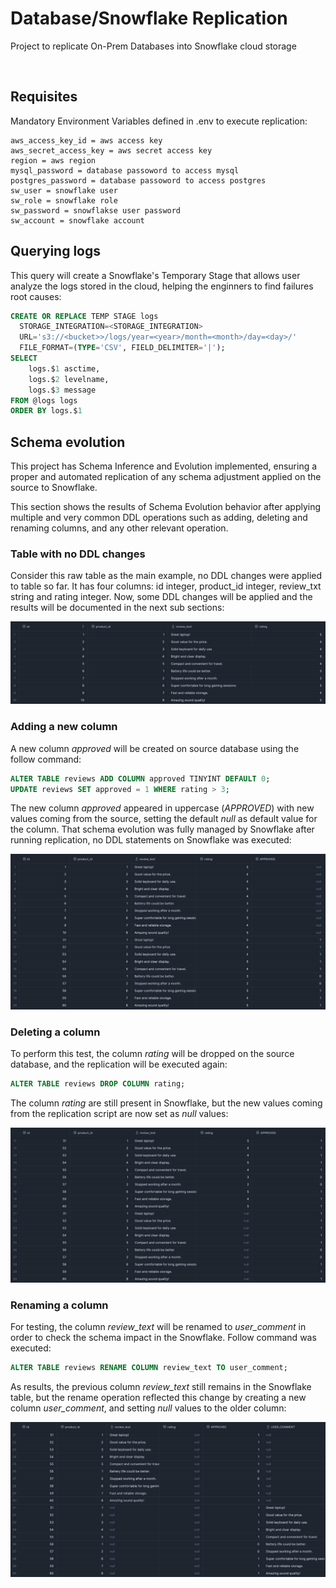 <h1>Database/Snowflake Replication</h1>

<p>
    Project to replicate On-Prem Databases into Snowflake cloud storage
</p>

<br>

<h2>Requisites</h2>

Mandatory Environment Variables defined in .env to execute replication:
```
aws_access_key_id = aws access key
aws_secret_access_key = aws secret access key
region = aws region
mysql_password = database passoword to access mysql
postgres_password = database passoword to access postgres
sw_user = snowflake user
sw_role = snowflake role
sw_password = snowflakse user password
sw_account = snowflake account
```

<h2>Querying logs</h2>

This query will create a Snowflake's Temporary Stage that allows user analyze the logs stored in the cloud, 
helping the enginners to find failures root causes:
```sql
CREATE OR REPLACE TEMP STAGE logs
  STORAGE_INTEGRATION=<STORAGE_INTEGRATION>
  URL='s3://<bucket>>/logs/year=<year>/month=<month>/day=<day>/'
  FILE_FORMAT=(TYPE='CSV', FIELD_DELIMITER='|');
SELECT 
    logs.$1 asctime, 
    logs.$2 levelname, 
    logs.$3 message
FROM @logs logs
ORDER BY logs.$1
```

<h2>Schema evolution</h2>

This project has Schema Inference and Evolution implemented, ensuring a proper and automated replication of any schema adjustment applied on the source to Snowflake.

This section shows the results of Schema Evolution behavior after applying multiple and very common DDL operations such as adding, deleting and renaming columns, and any other relevant operation.

<h3>Table with no DDL changes</h3>

Consider this raw table as the main example, no DDL changes were applied to table so far. It has four columns: id integer, product_id integer, review_txt string and rating integer. Now, some DDL changes will be applied and the results will be documented in the next sub sections:

<img src="docs/raw_table.png">

<h3>Adding a new column</h3>

A new column <i>approved</i> will be created on source database using the follow command:

```sql
ALTER TABLE reviews ADD COLUMN approved TINYINT DEFAULT 0;
UPDATE reviews SET approved = 1 WHERE rating > 3;
```

The new column <i>approved</i> appeared in uppercase (<i>APPROVED</i>) with new values coming from the source, setting the default <i>null</i> as default value for the column. That schema evolution was fully managed by Snowflake after running replication, no DDL statements on Snowflake was executed:

<img src="docs/new_column.png">

<h3>Deleting a column</h3>

To perform this test, the column <i>rating</i> will be dropped on the source database, and the replication will be executed again:

```sql
ALTER TABLE reviews DROP COLUMN rating;
```

The column <i>rating</i> are still present in Snowflake, but the new values coming from the replication script are now set as <i>null</i> values:

<img src="docs/drop_column.png">

<h3>Renaming a column</h3>

For testing, the column <i>review_text</i> will be renamed to <i>user_comment</i> in order to check the schema impact in the Snowflake. Follow command was executed:

```sql
ALTER TABLE reviews RENAME COLUMN review_text TO user_comment;
```

As results, the previous column <i>review_text</i> still remains in the Snowflake table, but the rename operation reflected this change by creating a new column <i>user_comment</i>, and setting <i>null</i> values to the older column:

<img src="docs/rename_column.png">
